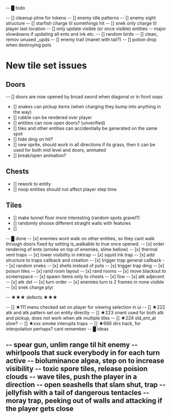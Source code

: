 -- █ todo

-- [] cleanup pline for tokens
-- [] enemy idle patterns
-- [] enemy sight structure
-- [] starfish charge til somethings hit
-- [] snek only charge til player last location
-- [] only update visible (or once visible) entities
--				major slowdowns if updating all ents and ink etc.
-- [] random birds
-- [] clean, remov unused _upds
-- [] enemy trail (manet with tail?)
-- [] potion drop when destroying pots

# New tile set issues
## Doors
-- [] doors are now opened by broad sword when diagonal or in front oops
- [] snakes can pickup items (when charging they bump into anything in the way)
- [] rubble can be rendered over player
- [] entities can now open doors? (unverified)
- [] tiles and other entities can accidentially be generated on the same spot
- [] hide dmg on hit?
- [] new sprite, should work in all directions
    if its grass, then it can be used for both mid level and doors, animated
- [] break/open animation?

## Chests
- [] rework to entity
- [] noop entities should not affect player step time

## Tiles
- [] make tunnel floor more interesting (random spots gravel?)
- [] randomly shoose different straight walls with features
- [] 





-- █ done
-- [x] enemies wont walk on other entities, so they cant walk through doors 
        fixed by setting is_walkable to true once opened.
-- [x] order rendering of ents (smoke on top of enemies, slime bellow)
-- [x] thermal vent traps
-- [x] lower visibility in inktrap
-- [x] squid ink trap
-- [x] add structure to traps callback and creation
-- [x] trigger trap general callback
-- [x] random sneks
-- [x] shells instead of pots
-- [x] trigger trap dmg
-- [x] poison tiles
-- [x] rand room layout
-- [x] rand rooms
-- [x] move blackout to screenspace
-- [x] spawn items only to chests
-- [x] fow
-- [x] atk adjecent
-- [x] atk dst
-- [x] turn order
-- [x] enemies turn is 2 frames in none visible
-- [x] snek charge plyr


-- ★★★ defects ★★★

-- [] ★111 menu checked set on player for viewing selection in ui
-- [] ★222 atk and atk pattern set on entity directly
-- [] ★223 onent used for both atk and pickup, does not work when atk multiple tiles
-- [] ★224 sld_ent_at slow?
-- [] ★xxx smoke interupts traps
-- [] ★666 dirs hack, for interpolation perhaps? cant remember
-- █ ideas

-- spear gun, unlim range til hit enemy
-- whirlpools that suck everybody in for each turn active
-- bioluminance algea, step on to increase visibility
-- toxic spore tiles, release poision clouds
-- wave tiles, push the player in a direction
-- open seashells that slam shut, trap
-- jellyfish with a tail of dangerous tentacles
-- moray trap, peeking out of walls and attacking if the player gets close
-- 